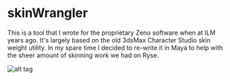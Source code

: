 skinWrangler
============

This is a tool that I wrote for the proprietary Zeno software when at ILM years ago. It's largely based on the old 3dsMax Character Studio skin weight utility. In my spare time I decided to re-write it in Maya to help with the sheer amount of skinning work we had on Ryse.

![alt tag](http://chrisevans3d.com/files/github/skinWrangler.png)
